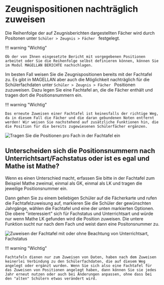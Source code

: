 # Zeugnispositionen nachträglich zuweisen

Die Reihenfolge der auf Zeugnisberichten dargestellten Fächer wird durch Positonen unter `Schüler > Zeugnis > Fächer ` festgelegt. 


!!! warning "Wichtig"

    Ob der von Ihnen eingesetzte Bericht mit vorgegebenen Positionen arbeitet oder Sie die Reihenfolge selbst definieren können, können Sie im Modul MAGELLAN BERICHTE nachschlagen.

Im besten Fall weisen Sie die Zeugnispositionen bereits mit der Fachtafel zu. Es gibt in MAGELLAN aber auch die Möglichkeit nachträglich für die Schülerfachdaten unter `Schüler > Zeugnis > Fächer ` Positionen zuzuweisen. Dazu legen Sie eine Fachtafel an, die die Fächer enthält und tragen dort die Positionsnummern ein. 


!!! warning "Wichtig"

    Das erneute Zuweisen einer Fachtafel ist keinesfalls der richtige Weg, da in diesem Fall die Fächer und die daran gebundenen Noten entfernt werden! Wir weisen Sie nachstehend auf zusätzliche Funktionen hin, die die Position für die bereits zugewiesenen Schülerfächer ergänzen.

![Tragen Sie die Positionen pro Fach in der Fachtafel ein](/assets/images/knowledgebase/mag_fachtafel.faecher.png)

## Unterscheiden sich die Positionsnummern nach Unterrichtsart/Fachstatus oder ist es egal und Mathe ist Mathe?

Wenn es einen Unterschied macht, erfassen Sie bitte in der Fachtafel zum Beispiel Mathe zweimal, einmal als GK, einmal als LK und tragen die jeweilige Positionsnummer ein.

Dann gehen Sie zu einem beliebigen Schüler auf die Fächerkarte und rufen die Fachtafelzuweisung auf, markieren Sie die Schüler der gewünschten Jahrgänge, wählen die Fachtafel und eine der unten markierten Optionen. Die obere "interessiert" sich für Fachstatus und Unterrichtsart und würde nur wenn Mathe LK gefunden wird die Position zuweisen. Die untere Funktion sucht nur nach dem Fach und weist dann eine Positonsnummer zu.

![Zuweisen der Fachtafel mit oder ohne Beachtung von Unterrichtsart, Fachstatus](/assets/images/knowledgebase/mag_fachtafel.zuweisen.png)


!!! warning "Wichtig"

    Fachtafeln dienen nur zum Zuweisen von Daten, haben nach dem Zuweisen keinerlei Verbindung zu den Schülerfachdaten, die auf diesem Weg angelegt oder ergänzt wurden. Wenn Sie sich also eine Fachtafel für das Zuweisen von Positionen angelegt haben, dann können Sie sie jedes Jahr erneut nutzen oder auch bei Änderungen anpassen, ohne dass bei den "alten" Schülern etwas verändert wird.
